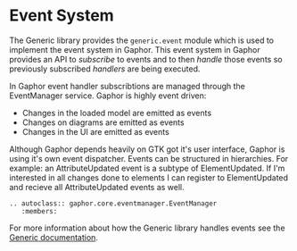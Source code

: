 # Event System

The Generic library provides the `generic.event` module which is used to
implement the event system in Gaphor. This event system in Gaphor provides an
API to *subscribe* to events and to then *handle* those events so previously
subscribed *handlers* are being executed.

In Gaphor event handler subscribtions are managed through the EventManager service. Gaphor is highly event driven:

 * Changes in the loaded model are emitted as events
 * Changes on diagrams are emitted as events
 * Changes in the UI are emitted as events

Although Gaphor depends heavily on GTK got it's user interface, Gaphor is using
it's own event dispatcher. Events can be structured in hierarchies. For
example: an AttributeUpdated event is a subtype of ElementUpdated. If I'm
interested in all changes done to elements I can register to ElementUpdated and
recieve all AttributeUpdated events as well.

```eval_rst
.. autoclass:: gaphor.core.eventmanager.EventManager
   :members:
```

For more information about how the Generic library handles events see the
[Generic documentation](https://generic.readthedocs.io).
